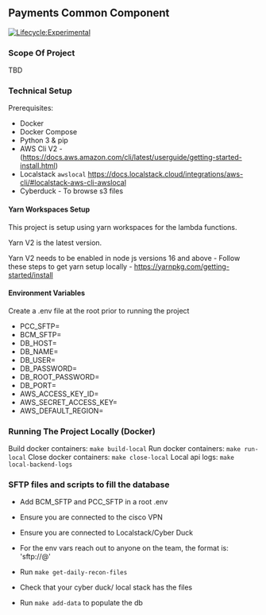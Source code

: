 ## Payments Common Component

[![Lifecycle:Experimental](https://img.shields.io/badge/Lifecycle-Experimental-339999)](Redirect-URL)

### Scope Of Project

TBD

### Technical Setup

Prerequisites:

- Docker
- Docker Compose
- Python 3 & pip
- AWS Cli V2 - (https://docs.aws.amazon.com/cli/latest/userguide/getting-started-install.html)
- Localstack `awslocal` https://docs.localstack.cloud/integrations/aws-cli/#localstack-aws-cli-awslocal
- Cyberduck - To browse s3 files

#### Yarn Workspaces Setup

This project is setup using yarn workspaces for the lambda functions.

Yarn V2 is the latest version.

Yarn V2 needs to be enabled in node js versions 16 and above - Follow these steps to get yarn setup locally - https://yarnpkg.com/getting-started/install

#### Environment Variables

Create a .env file at the root prior to running the project

- PCC_SFTP=
- BCM_SFTP=
- DB_HOST=
- DB_NAME=
- DB_USER=
- DB_PASSWORD=
- DB_ROOT_PASSWORD=
- DB_PORT=
- AWS_ACCESS_KEY_ID=
- AWS_SECRET_ACCESS_KEY=
- AWS_DEFAULT_REGION=

### Running The Project Locally (Docker)

Build docker containers: `make build-local`
Run docker containers: `make run-local`
Close docker containers: `make close-local`
Local api logs: `make local-backend-logs`

### SFTP files and scripts to fill the database

- Add BCM_SFTP and PCC_SFTP in a root .env

- Ensure you are connected to the cisco VPN

- Ensure you are connected to Localstack/Cyber Duck

- For the env vars reach out to anyone on the team, the format is: 'sftp://<username>@<server>'

- Run `make get-daily-recon-files`

- Check that your cyber duck/ local stack has the files

- Run `make add-data` to populate the db
